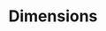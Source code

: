 ---
bigquery: https://console.cloud.google.com/bigquery?p=covid-19-dimensions-ai&page=table&d=data&t=publications
contributors: Digital Science, https://www.digital-science.com/
cost: Free for personal, non-commercial use.
description: Dimensions contains more than 100 million publications, ranging from
  articles published in scholarly journals, books and book chapters, to preprints
  and conference proceedings. All publications are contextualized with linked data
  sets, funding, publications, patents, clinical trials, and policy documents. You
  can also view associated categories, funders, institutions, and researcher profiles.
documentation: https://docs.dimensions.ai/bigquery/index.html
last_edit: Mon, 04 Apr 2022 19:04:00 GMT
location: https://www.dimensions.ai/products/free/
maintained_by: Digital Science, https://www.digital-science.com/
schema_fields: '[''links'', ''eisbn'', ''associated_publication_arxiv_id'', ''date_normal'',
  ''researcher_ids'', ''open_access_categories_v2'', ''funding_details'', ''interventions'',
  ''conditions'', ''application_number'', ''funder_org_cities'', ''isbn'', ''category_hra'',
  ''types'', ''funding_nzd'', ''patent_ids'', ''clinical_trial_ids'', ''expiration_year'',
  ''reference_ids'', ''publisher'', ''end_year'', ''publication_ids'', ''acknowledgements'',
  ''language'', ''funding_cad'', ''conference'', ''abstract'', ''parent_id'', ''priority_year'',
  ''acronym'', ''foa_number'', ''funding_cny'', ''ipcr'', ''citations'', ''book_series_title'',
  ''category_icrp_ct'', ''associated_publication_pmid'', ''altmetrics'', ''pmid'',
  ''associated_publication_doi'', ''book_title'', ''date_online'', ''current_assignee'',
  ''license'', ''original_title'', ''phase'', ''id'', ''pages'', ''expiration_date'',
  ''kind'', ''funder_orgs'', ''registry'', ''repository_url'', ''research_orgs'',
  ''volume'', ''type'', ''associated_publication_id'', ''date'', ''issue'', ''research_org_state_codes'',
  ''aliases'', ''year'', ''legal_events'', ''funding_jpy'', ''address'', ''description'',
  ''mesh_headings'', ''family_count'', ''category_bra'', ''date_modified'', ''cpc'',
  ''research_org_country_names'', ''brief_title'', ''category_for'', ''journal_lists'',
  ''funding_usd'', ''funding_currency'', ''repository_id'', ''supporting_grant_ids'',
  ''inventor_names'', ''date_print'', ''category_hrcs_rac'', ''start_year'', ''associated_grant_ids'',
  ''gender'', ''legal_status'', ''research_org_state_names'', ''title'', ''end_date'',
  ''assignee_orgs'', ''subtitles'', ''funder_org_acronyms'', ''authors'', ''external_ids'',
  ''family_members_ids'', ''grant_number'', ''repository_name'', ''arxiv_id'', ''funding_chf'',
  ''original_abstract'', ''funder_org_countries'', ''citations_count'', ''email_address'',
  ''granted_date'', ''labels'', ''created_date'', ''funding_gbp'', ''cited_by_ids'',
  ''embargo_date'', ''research_org_cities'', ''publication_year'', ''acronyms'', ''original_assignee_countries'',
  ''source_id'', ''current_assignee_countries'', ''name'', ''funder_countries'', ''assignee_countries'',
  ''open_access_categories'', ''resulting_publication_doi'', ''family_id'', ''citation_string'',
  ''date_imported_gbq'', ''start_date'', ''funding_aud'', ''granted_year'', ''mesh_terms'',
  ''research_org_city_names'', ''editors'', ''original_assignee'', ''current_assignee_orgs'',
  ''funder_org_state_codes'', ''jurisdiction'', ''concepts'', ''category_icrp_cso'',
  ''wikipedia_url'', ''filing_date'', ''filing_status'', ''funder_org'', ''metrics'',
  ''investigators'', ''resulting_publication_ids'', ''filing_year'', ''categories'',
  ''linkout'', ''relationships'', ''journal'', ''category_sdg'', ''priority_date'',
  ''proceedings_title'', ''research_org_countries'', ''category_rcdc'', ''established'',
  ''organisation_details'', ''category_hrcs_hc'', ''date_inserted'', ''status'', ''pmcid'',
  ''funding_amount'', ''doi'', ''active_years'', ''category_uoa'', ''original_assignee_orgs'',
  ''funding_eur'', ''publication_date'']'
shortname: dimensions
tags:
- scholarly literature
- patents
- funding
- clinical trials
- academic profiles
terms_of_use: 'Use of both the Dimensions COVID-19 dataset and full Dimensions dataset
  are subject to the Dimensions Terms of use: https://www.dimensions.ai/policies-terms-legal '
title: Dimensions
uuid: dcff88bd-fe6b-4fdb-8159-809bf9d7bc1c
---